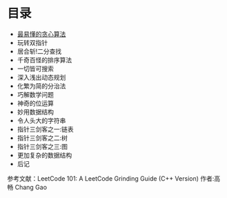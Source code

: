 # 目录

* [最易懂的贪心算法](贪心.md)
* 玩转双指针
* 居合斩!二分查找
* 千奇百怪的排序算法
* 一切皆可搜索
* 深入浅出动态规划
* 化繁为简的分治法
* 巧解数学问题
* 神奇的位运算
* 妙用数据结构
* 令人头大的字符串
* 指针三剑客之一:链表
* 指针三剑客之二:树
* 指针三剑客之三:图
* 更加复杂的数据结构
* 后记

参考文献：LeetCode 101: A LeetCode Grinding Guide (C++ Version) 作者:高畅 Chang Gao